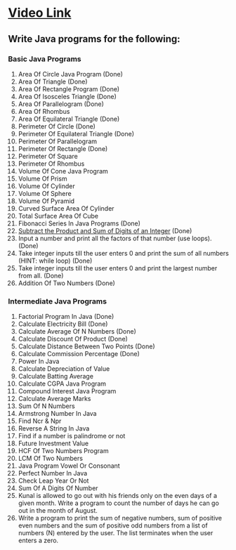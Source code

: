 # [Video Link](https://youtu.be/ldYLYRNaucM)
## Write Java programs for the following: 

### Basic Java Programs
1. Area Of Circle Java Program (Done)
2. Area Of Triangle  (Done)
3. Area Of Rectangle Program (Done)
4. Area Of Isosceles Triangle (Done)
5. Area Of Parallelogram (Done)
6. Area Of Rhombus
7. Area Of Equilateral Triangle (Done)
8. Perimeter Of Circle (Done)
9. Perimeter Of Equilateral Triangle (Done)
10. Perimeter Of Parallelogram
11. Perimeter Of Rectangle (Done)
12. Perimeter Of Square
13. Perimeter Of Rhombus
14. Volume Of Cone Java Program
15. Volume Of Prism
16. Volume Of Cylinder
17. Volume Of Sphere
18. Volume Of Pyramid
19. Curved Surface Area Of Cylinder
20. Total Surface Area Of Cube
21. Fibonacci Series In Java Programs (Done)
22. [Subtract the Product and Sum of Digits of an Integer](https://leetcode.com/problems/subtract-the-product-and-sum-of-digits-of-an-integer/) (Done)
23. Input a number and print all the factors of that number (use loops).(Done)
24. Take integer inputs till the user enters 0 and print the sum of all numbers
(HINT: while loop) (Done)
25. Take integer inputs till the user enters 0 and print the largest number from
all. (Done)
26. Addition Of Two Numbers (Done)

### Intermediate Java Programs
1. Factorial Program In Java (Done)
2. Calculate Electricity Bill (Done)
3. Calculate Average Of N Numbers (Done)
4. Calculate Discount Of Product (Done)
5. Calculate Distance Between Two Points (Done)
6. Calculate Commission Percentage (Done)
7. Power In Java
8. Calculate Depreciation of Value
9. Calculate Batting Average
10. Calculate CGPA Java Program
11. Compound Interest Java Program
12. Calculate Average Marks
13. Sum Of N Numbers
14. Armstrong Number In Java
15. Find Ncr & Npr
16. Reverse A String In Java
17. Find if a number is palindrome or not 
18. Future Investment Value
19. HCF Of Two Numbers Program
20. LCM Of Two Numbers
21. Java Program Vowel Or Consonant 
22. Perfect Number In Java
23. Check Leap Year Or Not
24. Sum Of A Digits Of Number
25. Kunal is allowed to go out with his friends only on the even days of a given month. Write a program to count the number of days he can go out in the month of August.
26. Write a program to print the sum of negative numbers, sum of positive even numbers and the sum of positive odd numbers from a list of numbers (N) entered by the user. The list terminates when the user enters a zero.
